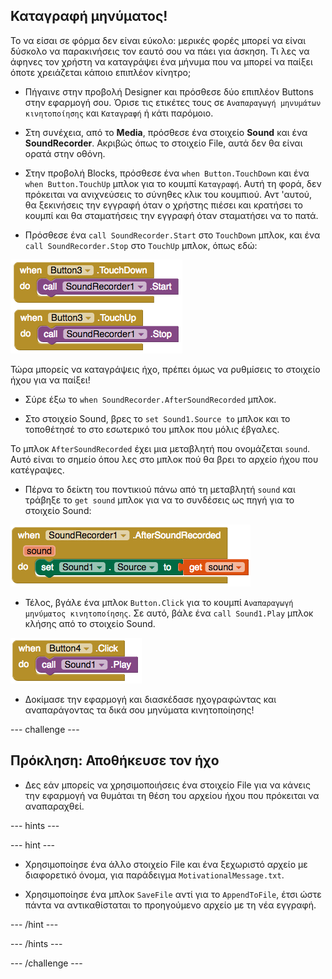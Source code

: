 ## Καταγραφή μηνύματος!

Το να είσαι σε φόρμα δεν είναι εύκολο: μερικές φορές μπορεί να είναι δύσκολο να παρακινήσεις τον εαυτό σου να πάει για άσκηση. Τι λες να άφηνες τον χρήστη να καταγράψει ένα μήνυμα που να μπορεί να παίξει όποτε χρειάζεται κάποιο επιπλέον κίνητρο;

+ Πήγαινε στην προβολή Designer και πρόσθεσε δύο επιπλέον Buttons στην εφαρμογή σου. Όρισε τις ετικέτες τους σε `Αναπαραγωγή μηνυμάτων κινητοποίησης` και `Καταγραφή` ή κάτι παρόμοιο.

+ Στη συνέχεια, από το **Media**, πρόσθεσε ένα στοιχείο **Sound** και ένα **SoundRecorder**. Ακριβώς όπως το στοιχείο File, αυτά δεν θα είναι ορατά στην οθόνη.

+ Στην προβολή Blocks, πρόσθεσε ένα `when Button.TouchDown` και ένα `when Button.TouchUp` μπλοκ για το κουμπί `Καταγραφή`. Αυτή τη φορά, δεν πρόκειται να ανιχνεύσεις το σύνηθες κλικ του κουμπιού. Αντ 'αυτού, θα ξεκινήσεις την εγγραφή όταν ο χρήστης πιέσει και κρατήσει το κουμπί και θα σταματήσεις την εγγραφή όταν σταματήσει να το πατά.

+ Πρόσθεσε ένα `call SoundRecorder.Start` στο `TouchDown` μπλοκ, και ένα `call SoundRecorder.Stop` στο `TouchUp` μπλοκ, όπως εδώ:

![](images/s7StartStop.png)

Τώρα μπορείς να καταγράψεις ήχο, πρέπει όμως να ρυθμίσεις το στοιχείο ήχου για να παίξει!

+ Σύρε έξω το `when SoundRecorder.AfterSoundRecorded` μπλοκ.

+ Στο στοιχείο Sound, βρες το `set Sound1.Source to` μπλοκ και το τοποθέτησέ το στο εσωτερικό του μπλοκ που μόλις έβγαλες.

Το μπλοκ `AfterSoundRecorded` έχει μια μεταβλητή που ονομάζεται `sound`. Αυτό είναι το σημείο όπου λες στο μπλοκ πού θα βρει το αρχείο ήχου που κατέγραψες.

+ Πέρνα το δείκτη του ποντικιού πάνω από τη μεταβλητή `sound` και τράβηξε το `get sound` μπλοκ για να το συνδέσεις ως πηγή για το στοιχείο Sound:

![](images/s7AfterRecordSetSource.png)

+ Τέλος, βγάλε ένα μπλοκ `Button.Click` για το κουμπί `Αναπαραγωγή μηνύματος κινητοποίησης`. Σε αυτό, βάλε ένα `call Sound1.Play` μπλοκ κλήσης από το στοιχείο Sound.

![](images/s7PlaySound.png)

+ Δοκίμασε την εφαρμογή και διασκέδασε ηχογραφώντας και αναπαράγοντας τα δικά σου μηνύματα κινητοποίησης!

--- challenge ---

## Πρόκληση: Αποθήκευσε τον ήχο

- Δες εάν μπορείς να χρησιμοποιήσεις ένα στοιχείο File για να κάνεις την εφαρμογή να θυμάται τη θέση του αρχείου ήχου που πρόκειται να αναπαραχθεί.

--- hints ---


--- hint ---

+ Χρησιμοποίησε ένα άλλο στοιχείο File και ένα ξεχωριστό αρχείο με διαφορετικό όνομα, για παράδειγμα `MotivationalMessage.txt`.

+ Χρησιμοποίησε ένα μπλοκ `SaveFile` αντί για το `AppendToFile`, έτσι ώστε πάντα να αντικαθίσταται το προηγούμενο αρχείο με τη νέα εγγραφή.

--- /hint ---

--- /hints ---

--- /challenge ---
